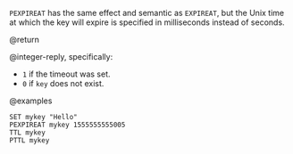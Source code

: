 `PEXPIREAT` has the same effect and semantic as `EXPIREAT`, but the Unix time at
which the key will expire is specified in milliseconds instead of seconds.

@return

@integer-reply, specifically:

* `1` if the timeout was set.
* `0` if `key` does not exist.

@examples

```cli
SET mykey "Hello"
PEXPIREAT mykey 1555555555005
TTL mykey
PTTL mykey
```
